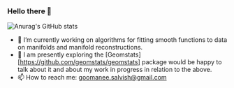 ### Hello there 👋

<!--
[![Anurag's GitHub stats](https://github-readme-stats.vercel.app/api?username=SalvishGoomanee)](https://github.com/anuraghazra/github-readme-stats)
-->

![Anurag's GitHub stats](https://github-readme-stats.vercel.app/api?username=SalvishGoomanee&show_icons=true&theme=gruvbox&)

- 🔭 I’m currently working on algorithms for fitting smooth functions to data on manifolds and manifold reconstructions. 
- 🌱 I am presently exploring the [Geomstats][https://github.com/geomstats/geomstats] package would be happy to talk about it and about my work in progress in relation to the above.
- 📫 How to reach me: goomanee.salvish@gmail.com

<!--
**SalvishGoomanee/SalvishGoomanee** is a ✨ _special_ ✨ repository because its `README.md` (this file) appears on your GitHub profile.

Here are some ideas to get you started:
- 👯 I’m looking to collaborate on ...
- 🤔 I’m looking for help with ...
- 💬 Ask me about ...
- 📫 How to reach me: ...
- 😄 Pronouns: ...
- ⚡ Fun fact: ...
-->
